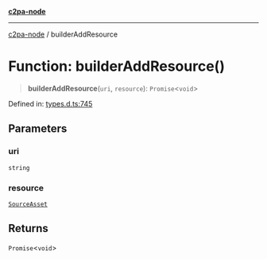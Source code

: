 [**c2pa-node**](../README.md)

***

[c2pa-node](../README.md) / builderAddResource

# Function: builderAddResource()

> **builderAddResource**(`uri`, `resource`): `Promise`\<`void`\>

Defined in: [types.d.ts:745](https://github.com/contentauth/c2pa-node-v2/blob/89b34f9846b48a2d62e217587555c0cf0305136a/js-src/types.d.ts#L745)

## Parameters

### uri

`string`

### resource

[`SourceAsset`](../type-aliases/SourceAsset.md)

## Returns

`Promise`\<`void`\>
